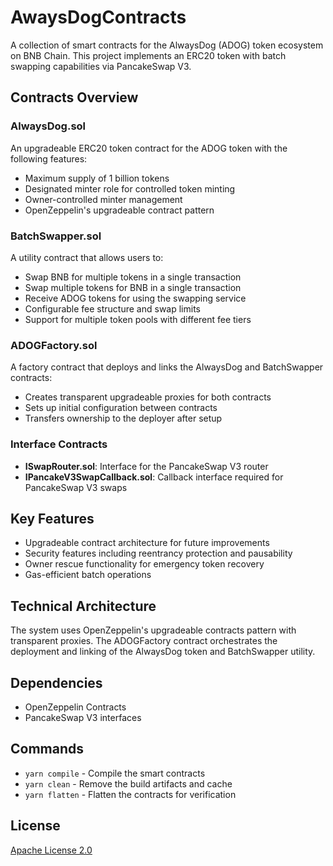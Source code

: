 # AwaysDogContracts

A collection of smart contracts for the AlwaysDog (ADOG) token ecosystem on BNB Chain. This project implements an ERC20 token with batch swapping capabilities via PancakeSwap V3.

## Contracts Overview

### AlwaysDog.sol
An upgradeable ERC20 token contract for the ADOG token with the following features:
- Maximum supply of 1 billion tokens
- Designated minter role for controlled token minting
- Owner-controlled minter management
- OpenZeppelin's upgradeable contract pattern

### BatchSwapper.sol
A utility contract that allows users to:
- Swap BNB for multiple tokens in a single transaction
- Swap multiple tokens for BNB in a single transaction
- Receive ADOG tokens for using the swapping service
- Configurable fee structure and swap limits
- Support for multiple token pools with different fee tiers

### ADOGFactory.sol
A factory contract that deploys and links the AlwaysDog and BatchSwapper contracts:
- Creates transparent upgradeable proxies for both contracts
- Sets up initial configuration between contracts
- Transfers ownership to the deployer after setup

### Interface Contracts
- **ISwapRouter.sol**: Interface for the PancakeSwap V3 router
- **IPancakeV3SwapCallback.sol**: Callback interface required for PancakeSwap V3 swaps

## Key Features
- Upgradeable contract architecture for future improvements
- Security features including reentrancy protection and pausability
- Owner rescue functionality for emergency token recovery
- Gas-efficient batch operations

## Technical Architecture
The system uses OpenZeppelin's upgradeable contracts pattern with transparent proxies. The ADOGFactory contract orchestrates the deployment and linking of the AlwaysDog token and BatchSwapper utility.

## Dependencies
- OpenZeppelin Contracts
- PancakeSwap V3 interfaces

## Commands
- `yarn compile` - Compile the smart contracts
- `yarn clean` - Remove the build artifacts and cache
- `yarn flatten` - Flatten the contracts for verification

## License
[Apache License 2.0](https://raw.githubusercontent.com/AlwaysDog/AlwaysDogContracts/refs/heads/main/LICENSE)